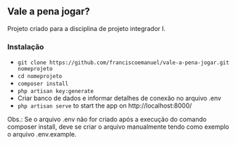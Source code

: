 ## Vale a pena jogar? ##
Projeto criado para a disciplina de projeto integrador I.

### Instalação ###

* `git clone https://github.com/franciscoemanuel/vale-a-pena-jogar.git nomeprojeto`
* `cd nomeprojeto`
* `composer install`
* `php artisan key:generate`
*  Criar banco de dados e informar detalhes de conexão no arquivo .env
* `php artisan serve` to start the app on http://localhost:8000/

Obs.: Se o arquivo .env não for criado após a execução do comando composer install, deve se criar o arquivo manualmente tendo como exemplo o arquivo .env.example.